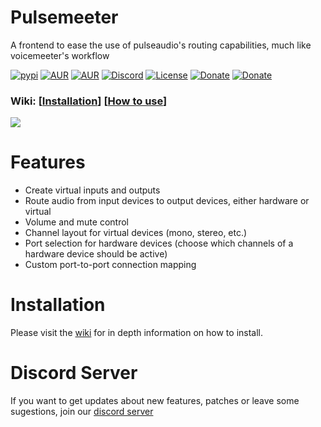 # Pulsemeeter

A frontend to ease the use of pulseaudio's routing capabilities, much like voicemeeter's workflow

[![pypi](https://img.shields.io/badge/pypi-v1.2.13-blue)](https://pypi.org/project/pulsemeeter/)
[![AUR](https://img.shields.io/badge/AUR-V1.2.12-cyan)](https://aur.archlinux.org/packages/pulsemeeter/)
[![AUR](https://img.shields.io/badge/AUR-pulsemeeter--git-red)](https://aur.archlinux.org/packages/pulsemeeter-git/)
[![Discord](https://img.shields.io/badge/chat-Discord-lightgrey)](https://discord.gg/ekWt9NuEWv)
[![License](https://img.shields.io/badge/license-MIT-blue.svg)](./LICENSE)
[![Donate](https://img.shields.io/badge/donate-PayPal-green.svg)](https://www.paypal.com/donate/?hosted_button_id=6DSVJ3V3RCVT8)
[![Donate](https://img.shields.io/badge/donate-Patreon-yellow.svg)](https://www.patreon.com/theRealCarneiro)

### Wiki: \[[Installation](https://github.com/theRealCarneiro/pulsemeeter/wiki/Installation)\] \[[How to use](https://github.com/theRealCarneiro/pulsemeeter/wiki/Installation)\]


![](https://github.com/user-attachments/assets/34be577a-17ae-47ac-846a-b57928e9261c)
<!--(This screenshot was taken while using ant dracula gtk theme, it will use your theme)-->

# Features
- Create virtual inputs and outputs
- Route audio from input devices to output devices, either hardware or virtual
- Volume and mute control
- Channel layout for virtual devices (mono, stereo, etc.)
- Port selection for hardware devices (choose which channels of a hardware device should be active)
- Custom port-to-port connection mapping

# Installation
Please visit the [wiki](https://github.com/theRealCarneiro/pulsemeeter/wiki/Installation) for in depth information on how to install.

# Discord Server
If you want to get updates about new features, patches or leave some sugestions, join our [discord server](https://discord.gg/ekWt9NuEWv)
